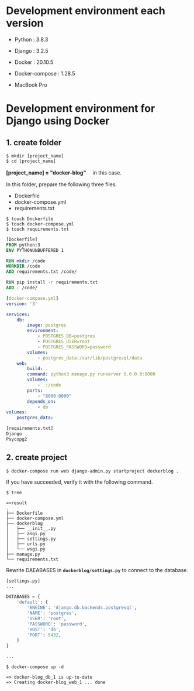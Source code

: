 # Development environment each version
- Python : 3.8.3
- Django : 3.2.5
- Docker : 20.10.5
- Docker-compose : 1.28.5

- MacBook Pro

# Development environment for Django using Docker

## 1. create folder
```terminal
$ mkdir [project_name]
$ cd [project_name]
```
__[project_name] = "docker-blog"__　 in this case.


In this folder, prepare the following three files.
- Dockerfile
- docker-compose.yml
- requirements.txt

```teminal
$ touch Dockerfile
$ touch docker-compose.yml
$ touch requirements.txt
```

```Dockerfile
[Dockerfile]
FROM python:3
ENV PYTHONUNBUFFERED 1

RUN mkdir /code
WORKDIR /code
ADD requirements.txt /code/

RUN pip install -r requirements.txt
ADD . /code/
```

```yaml:docker-compose.yml
[docker-compose.yml]
version: '3'

services:
    db:
        image: postgres
        environment:
            - POSTGRES_DB=postgres
            - POSTGRES_USER=root
            - POSTGRES_PASSWORD=password
        volumes:
            - postgres_data:/var/lib/postgresql/data
    web:
        build: .
        command: python3 manage.py runserver 0.0.0.0:8000
        volumes:
            - .:/code
        ports:
            - "8000:8000"
        depends_on:
            - db
volumes:
    postgres_data: 
```

```text:requirements.txt
[requirements.txt]
Django
Psycopg2
```

## 2. create project

```terminal
$ docker-compose run web django-admin.py startproject dockerblog .
```

If you have succeeded, verify it with the following command.
```terminal
$ tree

=>result
.
├── Dockerfile
├── docker-compose.yml
├── dockerblog
│   ├── __init__.py
│   ├── asgi.py
│   ├── settings.py
│   ├── urls.py
│   └── wsgi.py
├── manage.py
└── requirements.txt
```

Rewrite DAEABASES in __```dockerblog/settings.py```__ to connect to the database.

```python:settings.py
[settings.py]
...

DATABASES = {
    'default': {
        'ENGINE': 'django.db.backends.postgresql',
        'NAME': 'postgres',
        'USER': 'root',
        'PASSWORD': 'password',
        'HOST': 'db',
        'PORT': 5432,
    }
}

...
```

```terminal
$ docker-compose up -d

=> docker-blog_db_1 is up-to-date
=> Creating docker-blog_web_1 ... done
```







